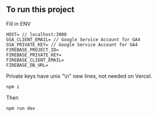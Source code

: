 ## To run this project

Fill in ENV

```
HOST= // localhost:3000
GSA_CLIENT_EMAIL= // Google Service Account for GA4
GSA_PRIVATE_KEY= // Google Service Account for GA4
FIREBASE_PROJECT_ID=
FIREBASE_PRIVATE_KEY=
FIREBASE_CLIENT_EMAIL=
FIREBASE_DB_URL=
```

Private keys have unix "\n" new lines, not needed on Vercel.

```
npm i
```

Then

```
npm run dev
```
